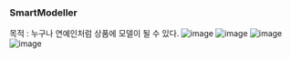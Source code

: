 ### SmartModeller
목적 : 누구나 연예인처럼 상품에 모델이 될 수 있다.
![image](https://github.com/user-attachments/assets/ae6cb92a-44b8-4933-a243-a41fc1aab4d7)
![image](https://github.com/user-attachments/assets/e640cf29-88fa-4faf-a548-afc55ed93d49)
![image](https://github.com/user-attachments/assets/5b4746ae-f708-4860-91b2-610433c1c832)
![image](https://github.com/user-attachments/assets/b9f5b9b3-70d0-4e81-88a7-809a7d66ace1)


